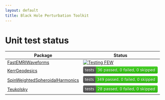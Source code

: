 ```yaml
---
layout: default
title: Black Hole Perturbation Toolkit
---
```


# Unit test status

| Package | Status |
| --- | --- |
| [FastEMRIWaveforms](https://bhptoolkit.org/Fast_Self-Forced_Inspirals/) | [![Testing FEW](https://github.com/BlackHolePerturbationToolkit/FastEMRIWaveforms/actions/workflows/python-unittest.yml/badge.svg?branch=master)](https://github.com/BlackHolePerturbationToolkit/FastEMRIWaveforms/actions/workflows/python-unittest.yml) |
| [KerrGeodesics](https://bhptoolkit.org/KerrGeodesics/) | [![KerrGeodesics unit test status](https://raw.githubusercontent.com/BlackHolePerturbationToolkit/KerrGeodesics/gh-pages/badges/master/testresult.svg)](https://github.com/BlackHolePerturbationToolkit/KerrGeodesics/actions/workflows/UnitTests.yml) |
| [SpinWeightedSpheroidalHarmonics](https://bhptoolkit.org/SpinWeightedSpheroidalHarmonics/) | [![SpinWeightedSpheroidalHarmonics unit test status](https://raw.githubusercontent.com/BlackHolePerturbationToolkit/SpinWeightedSpheroidalHarmonics/gh-pages/badges/master/testresult.svg)](https://github.com/BlackHolePerturbationToolkit/SpinWeightedSpheroidalHarmonics/actions/workflows/UnitTests.yml) |
| [Teukolsky](https://bhptoolkit.org/Teukolsky/) | [![Teukolsky unit test status](https://raw.githubusercontent.com/BlackHolePerturbationToolkit/Teukolsky/gh-pages/badges/master/testresult.svg)](https://github.com/BlackHolePerturbationToolkit/Teukolsky/actions/workflows/UnitTests.yml) |
